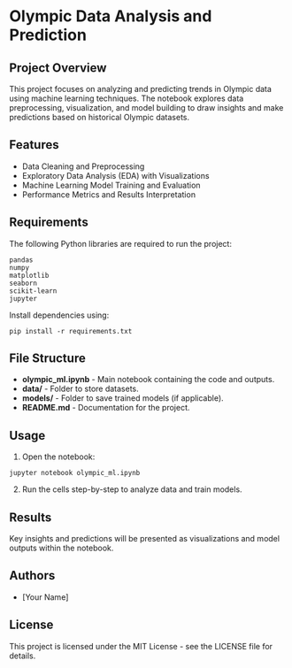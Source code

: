 # Olympic Data Analysis and Prediction

## Project Overview

This project focuses on analyzing and predicting trends in Olympic data using machine learning techniques. The notebook explores data preprocessing, visualization, and model building to draw insights and make predictions based on historical Olympic datasets.

## Features

- Data Cleaning and Preprocessing
- Exploratory Data Analysis (EDA) with Visualizations
- Machine Learning Model Training and Evaluation
- Performance Metrics and Results Interpretation

## Requirements

The following Python libraries are required to run the project:

```
pandas
numpy
matplotlib
seaborn
scikit-learn
jupyter
```

Install dependencies using:

```
pip install -r requirements.txt
```

## File Structure

- **olympic\_ml.ipynb** - Main notebook containing the code and outputs.
- **data/** - Folder to store datasets.
- **models/** - Folder to save trained models (if applicable).
- **README.md** - Documentation for the project.

## Usage

1. Open the notebook:

```
jupyter notebook olympic_ml.ipynb
```

2. Run the cells step-by-step to analyze data and train models.

## Results

Key insights and predictions will be presented as visualizations and model outputs within the notebook.

## Authors

- [Your Name]

## License

This project is licensed under the MIT License - see the LICENSE file for details.

